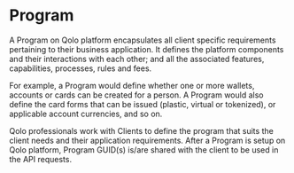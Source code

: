 # Program

A Program on Qolo platform encapsulates all client specific requirements pertaining to their business application. It defines the platform components and their interactions with each other; and all the associated features, capabilities, processes, rules and fees.

For example, a Program would define whether one or more wallets, accounts or cards can be created for a person. A Program would also define the card forms that can be issued (plastic, virtual or tokenized), or applicable account currencies, and so on.

Qolo professionals work with Clients to define the program that suits the client needs and their application requirements. After a Program is setup on Qolo platform, Program GUID(s) is/are shared with the client to be used in the API requests.